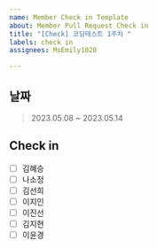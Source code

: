```yaml
---
name: Member Check in Template
about: Member Pull Request Check in
title: "[Check] 코딩테스트 1주차 "
labels: check in
assignees: MsEmily1020

---
```


## 날짜
 > 2023.05.08 ~ 2023.05.14

## Check in
 - [ ] 김혜승
 - [ ] 나소정
 - [ ] 김선희
 - [ ] 이지인
 - [ ] 이진선
 - [ ] 김지현
 - [ ] 이윤경
